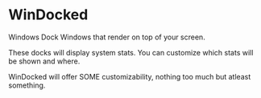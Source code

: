 # WinDocked
Windows Dock Windows that render on top of your screen.

These docks will display system stats. You can customize which stats will be shown and where.

WinDocked will offer SOME customizability, nothing too much but atleast something.
